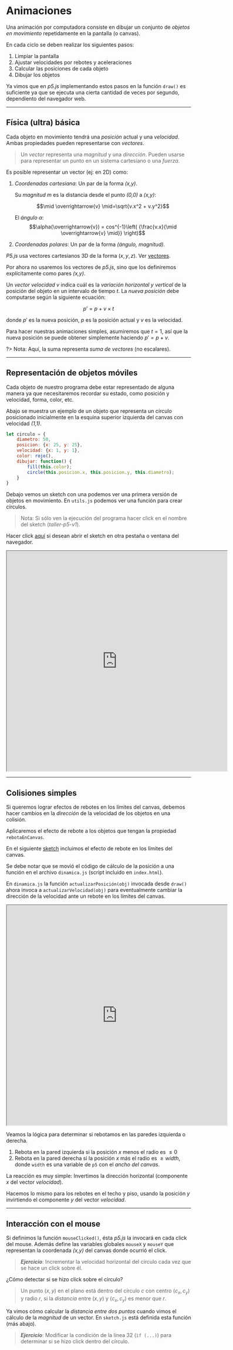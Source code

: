 # Animaciones

Una animación por computadora consiste en dibujar un conjunto de *objetos en
movimiento* repetidamente en la pantalla (o canvas).

En cada ciclo se deben realizar los siguientes pasos:

1. Limpiar la pantalla
2. Ajustar velocidades por rebotes y aceleraciones
3. Calcular las posiciones de cada objeto
4. Dibujar los objetos

Ya vimos que en *p5.js* implementando estos pasos en la función `draw()` es
suficiente ya que se ejecuta una cierta cantidad de veces por segundo,
dependiento del navegador web.

-------------------------------------------------------------------------------

## Física (ultra) básica

Cada objeto en movimiento tendrá una *posición* actual y una *velocidad*. Ambas
propiedades pueden representarse con *vectores*.

> Un *vector* representa una *magnitud* y una *dirección*. Pueden usarse para
> representar un punto en un sistema cartesiano o una *fuerza*.

Es posible representar un vector (ej: en 2D) como:

1. *Coordenadas cartesiana*: Un par de la forma *(x,y)*. 
    
    Su *magnitud* $m$ es la distancia desde el punto *(0,0)* a *(x,y)*:

    $$\mid \overrightarrow{v} \mid=\sqrt{v.x^2 + v.y^2}$$

    El *ángulo* $\alpha$:
    $$\alpha(\overrightarrow{v}) = cos^{-1}\left( {\frac{v.x}{\mid
    \overrightarrow{v} \mid}} \right)$$
    
2. *Coordenadas polares*: Un par de la forma *(ángulo, magnitud)*.

*P5.js* usa vectores cartesianos 3D de la forma $(x,y,z)$.
Ver [vectores](https://p5js.org/es/reference/p5/p5.Vector/).

Por ahora no usaremos los vectores de *p5.js*, sino que los definiremos
explícitamente como pares *(x,y)*.

Un *vector velocidad* $v$ indica cuál es la *variación horizontal y vertical* de
la posición del objeto en un intervalo de tiempo $t$. La *nueva posición* debe
computarse según la siguiente ecuación:

$$p' = p + v \times t$$

donde $p'$ es la nueva posición, $p$ es la posición actual y $v$ es la
velocidad.

Para hacer nuestras animaciones simples, asumiremos que $t=1$, así que la nueva
posición se puede obtener simplemente haciendo $p' = p + v$.

?> Nota: Aquí, la suma representa *suma de vectores* (no escalares).

-------------------------------------------------------------------------------

## Representación de objetos móviles

Cada objeto de nuestro programa debe estar representado de alguna manera ya que
necesitaremos recordar su estado, como posición y velocidad, forma, color, etc.

Abajo se muestra un ejemplo de un objeto que representa un círculo posicionado
inicialmente en la esquina superior izquierda del canvas con velocidad *(1,1)*.

```js
let circulo = {
    diametro: 50,
    posicion: {x: 25, y: 25},
    velocidad: {x: 1, y: 1},
    color: rojo(),
    dibujar: function() {
        fill(this.color);
        circle(this.posicion.x, this.posicion.y, this.diametro);
    }
}
```

Debajo vemos un sketch con una podemos ver una primera versión de objetos en
movimiento. En `utils.js` podemos ver una función para crear círculos.

> Nota: Si sólo ven la ejecución del programa hacer click en el nombre del
> sketch (*taller-p5-v1*).

Hacer click [aquí](https://editor.p5js.org/marroyo/sketches/dZyp4-S06) si desean
abrir el sketch en otra pestaña o ventana del navegador.

<iframe src="https://editor.p5js.org/marroyo/sketches/dZyp4-S06"
        width="600" height="600"></iframe>

-------------------------------------------------------------------------------

## Colisiones simples

Si queremos lograr efectos de rebotes en los límites del canvas, debemos hacer
cambios en la *dirección* de la velocidad de los objetos en una colisión.

Aplicaremos el efecto de rebote a los objetos que tengan la propiedad
`rebotaEnCanvas`.

En el siguiente [sketch](https://editor.p5js.org/marroyo/sketches/VQiUttPI5)
incluimos el efecto de rebote en los límites del canvas.

Se debe notar que se movió el código de cálculo de la posición a una función en
el archivo `dinamica.js` (script incluido en `index.html`).

En `dinamica.js` la función `actualizarPosición(obj)` invocada desde `draw()`
ahora invoca a `actualizarVelocidad(obj)` para eventualmente cambiar la
dirección de la velocidad ante un rebote en los límites del canvas.

<iframe src="https://editor.p5js.org/marroyo/sketches/VQiUttPI5" 
        width="600" height="600"></iframe>

Veamos la lógica para determinar si rebotamos en las paredes izquierda o derecha.

1. Rebota en la pared izquierda si la posición $x$ menos el radio es $\leq 0$
2. Rebota en la pared derecha si la posición $x$ más el radio es $\geq width$,
   donde `width` es una variable de `p5` con el *ancho del canvas*.

La reacción es muy simple: Invertimos la dirección horizontal (componente *x*
del vector *velocidad*).

Hacemos lo mismo para los rebotes en el techo y piso, usando la posición *y*
invirtiendo el componente *y* del vector *velocidad*.

-------------------------------------------------------------------------------

## Interacción con el mouse

Si definimos la función `mouseClicked()`, ésta *p5.js* la invocará en cada click
del mouse. Además define las variables globales `mouseX` y `mouseY` que
representan la coordenada *(x,y)* del canvas donde ocurrió el click.

> ***Ejercicio***: Incrementar la velocidad horizontal del círculo cada vez que
> se hace un click sobre él.

¿Cómo detectar si se hizo click sobre el círculo?

> Un punto $(x,y)$ en el plano está dentro del círculo $c$ con centro $(c_x,
> c_y)$ y radio $r$, si la *distancia* entre $(x,y)$ y $(c_x, c_y)$ es menor que
> $r$.

Ya vimos cómo calcular la *distancia entre dos puntos* cuando vimos el cálculo
de la *magnitud* de un vector. En `sketch.js` está definida esta función (más
abajo).

> ***Ejercicio***: Modificar la condición de la línea 32 (`ìf (...)`) para
> determinar si se hizo click dentro del círculo.
